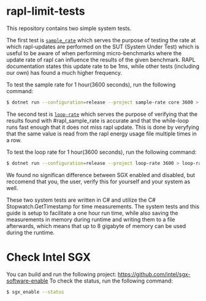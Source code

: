 # rapl-limit-tests

This repository contains two simple system tests.

The first test is [`sample_rate`](sample-rate) which serves the purpose of testing the rate at which rapl-updates are performed on the SUT (System Under Test) which is useful to be aware of when performing micro-benchmarks where the update rate of rapl can influence the results of the given benchmark.
RAPL documentation states this update rate to be 1ms, while other tests (including our own) has found a much higher frequency. 

To test the sample rate for 1 hour(3600 seconds), run the following command:
```bash
$ dotnet run --configuration=release --project sample-rate core 3600 > sample-rate.txt
```

The second test is [`loop-rate`](loop-rate) which serves the purpose of verifying that the results found with #rapl_sample_rate is accurate and that the while-loop runs fast enough that it does not miss rapl update. This is done by veryfying that the same value is read from the rapl energy usage file multiple times in a row. 

To test the loop rate for 1 hour(3600 seconds), run the following command:
```bash
$ dotnet run --configuration=release --project loop-rate 3600 > loop-rate.txt
```

We found no significan difference between SGX enabled and disabled, but reccomend that you, the user, verify this for yourself and your system as well. 

These two system tests are written in C# and utilize the C# Stopwatch.GetTimestamp for time measurements. 
The system tests and this guide is setup to facilitate a one hour run time, while also saving the measurements in memory during runtime and writing them to a file afterwards, which means that up to 8 gigabyte of memory can be used during the runtime. 


# Check Intel SGX
You can build and run the following project:
https://github.com/intel/sgx-software-enable
To check the status, run the following command:
```bash
$ sgx_enable --status
```
